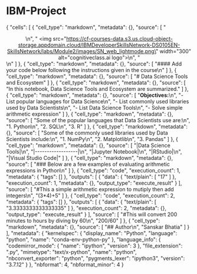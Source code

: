 # IBM-Project
{
 "cells": [
  {
   "cell_type": "markdown",
   "metadata": {},
   "source": [
    "<center>\n",
    "    <img src=\"https://cf-courses-data.s3.us.cloud-object-storage.appdomain.cloud/IBMDeveloperSkillsNetwork-DS0105EN-SkillsNetwork/labs/Module2/images/SN_web_lightmode.png\" width=\"300\" alt=\"cognitiveclass.ai logo\">\n",
    "</center>\n"
   ]
  },
  {
   "cell_type": "markdown",
   "metadata": {},
   "source": [
    "#### Add your code below following the instructions given in the course\n"
   ]
  },
  {
   "cell_type": "markdown",
   "metadata": {},
   "source": [
    "# Data Science Tools and Ecosystem"
   ]
  },
  {
   "cell_type": "markdown",
   "metadata": {},
   "source": [
    "In this notebook, Data Science Tools and Ecosystem are summarized."
   ]
  },
  {
   "cell_type": "markdown",
   "metadata": {},
   "source": [
    "**Objectives:**\n",
    "- List popular languages for Data Science\n",
    "- List commonly used libraries used by Data Scientists\n",
    "- List Data Science Tools\n",
    "- Solve simple arithmetic expression"
   ]
  },
  {
   "cell_type": "markdown",
   "metadata": {},
   "source": [
    "Some of the popular languages that Data Scientists use are:\n",
    "1. Python\n",
    "2. SQL\n",
    "3. R"
   ]
  },
  {
   "cell_type": "markdown",
   "metadata": {},
   "source": [
    "Some of the commonly used libraries used by Data Scientists include:\n",
    "1. NumPy\n",
    "2. Matplotlib\n",
    "3. Pandas"
   ]
  },
  {
   "cell_type": "markdown",
   "metadata": {},
   "source": [
    "|Data Science Tools|\n",
    "|------------------|\n",
    "|Jupyter Notebook|\n",
    "|RStudio|\n",
    "|Visual Studio Code|"
   ]
  },
  {
   "cell_type": "markdown",
   "metadata": {},
   "source": [
    "### Below are a few examples of evaluating arithmetic expressions in Python\n"
   ]
  },
  {
   "cell_type": "code",
   "execution_count": 1,
   "metadata": {
    "tags": []
   },
   "outputs": [
    {
     "data": {
      "text/plain": [
       "17"
      ]
     },
     "execution_count": 1,
     "metadata": {},
     "output_type": "execute_result"
    }
   ],
   "source": [
    "#This a simple arithmetic expression to mutiply then add integers\n",
    "(3*4)+5"
   ]
  },
  {
   "cell_type": "code",
   "execution_count": 2,
   "metadata": {
    "tags": []
   },
   "outputs": [
    {
     "data": {
      "text/plain": [
       "3.3333333333333335"
      ]
     },
     "execution_count": 2,
     "metadata": {},
     "output_type": "execute_result"
    }
   ],
   "source": [
    "#This will convert 200 minutes to hours by diving by 60\n",
    "200/60"
   ]
  },
  {
   "cell_type": "markdown",
   "metadata": {},
   "source": [
    "## Author\n",
    "Sanskar Bhatia"
   ]
  }
 ],
 "metadata": {
  "kernelspec": {
   "display_name": "Python",
   "language": "python",
   "name": "conda-env-python-py"
  },
  "language_info": {
   "codemirror_mode": {
    "name": "ipython",
    "version": 3
   },
   "file_extension": ".py",
   "mimetype": "text/x-python",
   "name": "python",
   "nbconvert_exporter": "python",
   "pygments_lexer": "ipython3",
   "version": "3.7.12"
  }
 },
 "nbformat": 4,
 "nbformat_minor": 4
}
